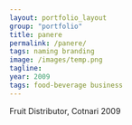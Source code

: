 ```yaml
---
layout: portfolio_layout
group: "portfolio"
title: panere
permalink: /panere/
tags: naming branding
image: /images/temp.png
tagline: 
year: 2009
tags: food-beverage business
---
```


Fruit Distributor, Cotnari 2009